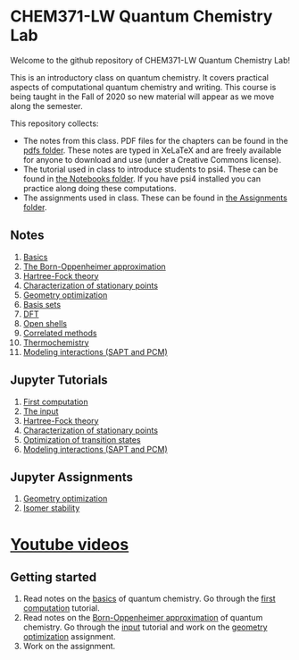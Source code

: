 # CHEM371-LW Quantum Chemistry Lab

Welcome to the github repository of CHEM371-LW Quantum Chemistry Lab!

This is an introductory class on quantum chemistry. It covers practical aspects of computational quantum chemistry and writing. This course is being taught in the Fall of 2020 so new material will appear as we move along the semester.

This repository collects:
- The notes from this class. PDF files for the chapters can be found in the [pdfs folder](pdfs). These notes are typed in XeLaTeX and are freely available for anyone to download and use (under a Creative Commons license). 
- The tutorial used in class to introduce students to psi4. These can be found in [the Notebooks folder](Notebooks). If you have psi4 installed you can practice along doing these computations.
- The assignments used in class. These can be found in [the Assignments folder](Assignments).

## Notes
1. [Basics](https://github.com/fevangelista/CHEM371-LW-QuantumChemistryLab/blob/master/pdfs/01-Basics.pdf)
1. [The Born-Oppenheimer approximation](https://github.com/fevangelista/CHEM371-LW-QuantumChemistryLab/blob/master/pdfs/02-BornOppenheimer.pdf)
1. [Hartree-Fock theory](https://github.com/fevangelista/CHEM371-LW-QuantumChemistryLab/blob/master/pdfs/03-Hartree-Fock.pdf)
1. [Characterization of stationary points](https://github.com/fevangelista/CHEM371-LW-QuantumChemistryLab/blob/master/pdfs/04-StationaryPoints.pdf)
1. [Geometry optimization](https://github.com/fevangelista/CHEM371-LW-QuantumChemistryLab/blob/master/pdfs/05-GeometryOptimization.pdf)
1. [Basis sets](https://github.com/fevangelista/CHEM371-LW-QuantumChemistryLab/blob/master/pdfs/06-BasisSets.pdf)
1. [DFT](https://github.com/fevangelista/CHEM371-LW-QuantumChemistryLab/blob/master/pdfs/07-DFT.pdf)
1. [Open shells](https://github.com/fevangelista/CHEM371-LW-QuantumChemistryLab/blob/master/pdfs/08-OpenShells.pdf)
1. [Correlated methods](https://github.com/fevangelista/CHEM371-LW-QuantumChemistryLab/blob/master/pdfs/09-CorrelatedMethods.pdf)
1. [Thermochemistry](https://github.com/fevangelista/CHEM371-LW-QuantumChemistryLab/blob/master/pdfs/10-Thermochemistry.pdf)
1. [Modeling interactions (SAPT and PCM)](https://github.com/fevangelista/CHEM371-LW-QuantumChemistryLab/blob/master/pdfs/11-ModelingInteractions.pdf)

## Jupyter Tutorials
1. [First computation](https://github.com/fevangelista/CHEM371-LW-QuantumChemistryLab/tree/master/Notebooks/00-FirstComputation)
1. [The input](https://github.com/fevangelista/CHEM371-LW-QuantumChemistryLab/tree/master/Notebooks/01-TheInput)
1. [Hartree-Fock theory](https://github.com/fevangelista/CHEM371-LW-QuantumChemistryLab/tree/master/Notebooks/02-HartreeFock)
1. [Characterization of stationary points](https://github.com/fevangelista/CHEM371-LW-QuantumChemistryLab/tree/master/Notebooks/03-StationaryPoints)
1. [Optimization of transition states](https://github.com/fevangelista/CHEM371-LW-QuantumChemistryLab/tree/master/Notebooks/04-GeometryOptimization)
1. [Modeling interactions (SAPT and PCM)](https://github.com/fevangelista/CHEM371-LW-QuantumChemistryLab/tree/master/Notebooks/11-ModelingInteractions)

## Jupyter Assignments
1. [Geometry optimization](https://github.com/fevangelista/CHEM371-LW-QuantumChemistryLab/blob/master/Assignments/01-GeometryOptimization/01-GeoometryOptimization.ipynb)
1. [Isomer stability](https://github.com/fevangelista/CHEM371-LW-QuantumChemistryLab/blob/master/Assignments/02-IsomerStability/02-IsomerStability.ipynb)

# [Youtube videos](https://www.youtube.com/watch?v=bzwMcHKlUrI&list=PLECvNEnFI6_sTZpJhgEOT9Yk7UQittasl)

## Getting started
1. Read notes on the [basics](https://github.com/fevangelista/CHEM371-LW-QuantumChemistryLab/blob/master/pdfs/01-Basics.pdf) of quantum chemistry. Go through the [first computation](https://github.com/fevangelista/CHEM371-LW-QuantumChemistryLab/tree/master/Notebooks/00-FirstComputation) tutorial.
1. Read notes on the [Born-Oppenheimer approximation](https://github.com/fevangelista/CHEM371-LW-QuantumChemistryLab/blob/master/pdfs/01-Basics.pdf) of quantum chemistry.  Go through the [input](https://github.com/fevangelista/CHEM371-LW-QuantumChemistryLab/tree/master/Notebooks/01-TheInput) tutorial and work on the [geometry optimization](https://github.com/fevangelista/CHEM371-LW-QuantumChemistryLab/blob/master/Assignments/Assignment-01-GeometryOptimization/Assignment-01-GeoometryOptimization.ipynb) assignment.
1. Work on the [](https://github.com/fevangelista/CHEM371-LW-QuantumChemistryLab/blob/master/Assignments/02-IsomerStability/02-IsomerStability.ipynb) assignment.

